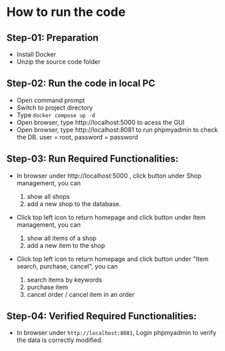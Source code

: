# How to run the code

## Step-01: Preparation
- Install Docker
- Unzip the source code folder

## Step-02: Run the code in local PC
- Open command prompt
- Switch to project directory
- Type `docker compose up -d`
- Open browser, type http://localhost:5000 to acess the GUI
- Open browser, type http://localhost:8081 to run phpmyadmin to check the DB. user = root, password = password

## Step-03: Run Required Functionalities:

- In browser under http://localhost:5000 , click button under Shop management, you can
    1) show all shops
    2) add a new shop to the database.

- Click top left icon to return homepage and click button under Item management, you can
    1) show all items of a shop
    2) add a new item to the shop

- Click top left icon to return homepage and click button under "Item search, purchase, cancel", you can
    1) search items by keywords
    2) purchase item
    3) cancel order / cancel item in an order

## Step-04: Verified Required Functionalities:

- In browser under `http://localhost:8081`, Login phpmyadmin to verify the data is correctly modified.

